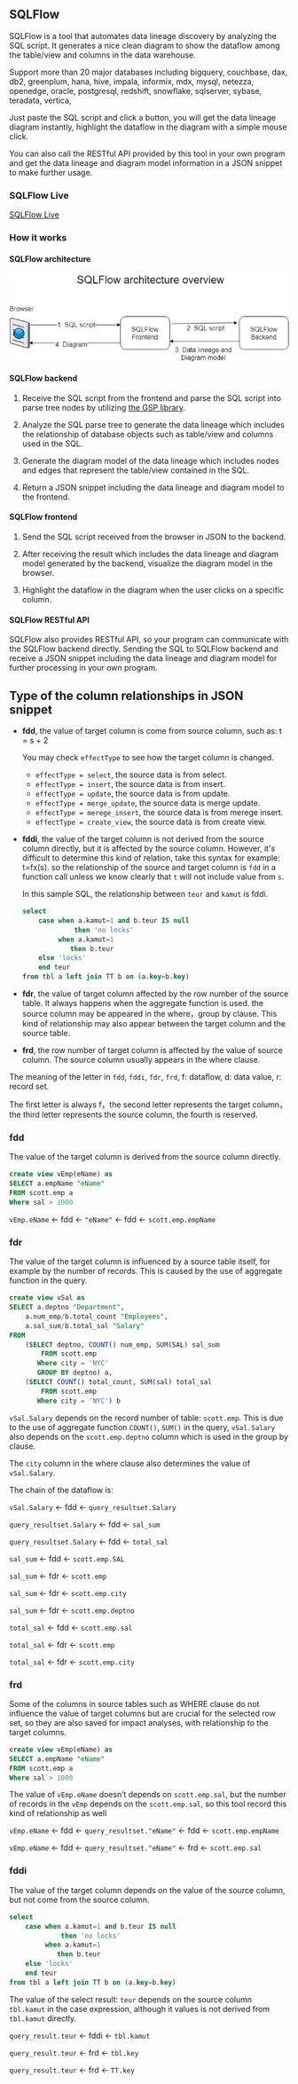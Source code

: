 ## SQLFlow

SQLFlow is a tool that automates data lineage discovery by analyzing the SQL script.
It generates a nice clean diagram to show the dataflow among the table/view and columns
in the data warehouse.

Support more than 20 major databases including bigquery, couchbase, dax, db2, 
greenplum, hana, hive, impala, informix, mdx, mysql, netezza, openedge, oracle, postgresql, 
redshift, snowflake, sqlserver, sybase, teradata, vertica,

Just paste the SQL script and click a button, you will get the data lineage diagram instantly,
highlight the dataflow in the diagram with a simple mouse click.

You can also call the RESTful API provided by this tool in your own program and 
get the data lineage and diagram model information in a JSON snippet to make further usage.

### SQLFlow Live
[SQLFlow Live](https://www.gudusoft.com/sqlflow)

### How it works

#### SQLFlow architecture
![SQLFlow architecture](sqlflow_architecture.png)

#### SQLFlow backend
1. Receive the SQL script from the frontend and parse the SQL script into parse tree nodes
by utilizing [the GSP library](http://www.sqlparser.com).

2. Analyze the SQL parse tree to generate the data lineage which includes the relationship
of database objects such as table/view and columns used in the SQL.

3. Generate the diagram model of the data lineage which includes nodes and edges that represent the table/view contained
in the SQL.

4. Return a JSON snippet including the data lineage and diagram model to the frontend.


#### SQLFlow frontend
1. Send the SQL script received from the browser in JSON to the backend.

2. After receiving the result which includes the data lineage and diagram model 
generated by the backend, visualize the diagram model in the browser.

3. Highlight the dataflow in the diagram when the user clicks on a specific column.

#### SQLFlow RESTful API

SQLFlow also provides RESTful API, so your program can communicate with the SQLFlow backend directly.
Sending the SQL to SQLFlow backend and receive a JSON snippet including the data lineage and diagram model
for further processing in your own program.


## Type of the column relationships in JSON snippet

* **fdd**,  the value of target column is come from source column, such as: t = s + 2
	
	You may check `effectType` to see how the target column is changed.
	
	- `effectType = select`, the source data is from select.
	- `effectType = insert`, the source data is from insert.
	- `effectType = update`, the source data is from update.
	- `effectType = merge_update`, the source data is merge update.
	- `effectType = merege_insert`, the source data is from merege insert.
	- `effectType = create_view`, the source data is from create view.
		
* **fddi**, the value of the target column is not derived from the source column directly, but it is affected by the source column.
		However, it's difficult to determine this kind of relation, take this syntax for example: t=fx(s).
		so the relationship of the source and target column is `fdd` in a function call unless we know clearly that `t` will not 
		include value from `s`.
		
	In this sample SQL, the relationship between `teur` and `kamut` is fddi.

	```sql
	select
		case when a.kamut=1 and b.teur IS null
				 then 'no locks'
			 when a.kamut=1
				then b.teur
		else 'locks'
		end teur
	from tbl a left join TT b on (a.key=b.key)
	```
		
	
		
* **fdr**, the value of target column affected by the row number of the source table. It always happens when the aggregate function is used.
	the source column may be appeared in the where，group by clause. This kind of relationship may also appear between the target column and the source table.
	
	
* **frd**, the row number of target column is affected by the value of source column. The source column usually appears in the where clause.
	
		
The meaning of the letter in `fdd`, `fddi`, `fdr`, `frd`, f: dataflow, d: data value, r: record set.

The first letter is always f，the second letter represents the target column，the third letter represents the source column, the fourth is reserved.


### fdd
The value of the target column is derived from the source column directly.
```sql
create view vEmp(eName) as
SELECT a.empName "eName"
FROM scott.emp a
Where sal > 1000
```

`vEmp.eName` <- fdd <- `"eName"` <- fdd <- `scott.emp.empName`

### fdr
The value of the target column is influenced by a source table itself, for example by the number of records. 
This is caused by the use of aggregate function in the query.
```sql
create view vSal as
SELECT a.deptno "Department", 
    a.num_emp/b.total_count "Employees", 
    a.sal_sum/b.total_sal "Salary"
FROM
    (SELECT deptno, COUNT() num_emp, SUM(SAL) sal_sum
        FROM scott.emp
       Where city = 'NYC'
       GROUP BY deptno) a,
    (SELECT COUNT() total_count, SUM(sal) total_sal
        FROM scott.emp
       Where city = 'NYC') b
```

`vSal.Salary` depends on the record number of table: `scott.emp`. 
This is due to the use of aggregate function `COUNT()`, `SUM()` in the query, 
`vSal.Salary` also depends on the `scott.emp.deptno` column which is used in the 
group by clause.

The `city` column in the where clause also determines the value of `vSal.Salary`.

The chain of the dataflow is:

`vSal.Salary` <- fdd <- `query_resultset.Salary`

`query_resultset.Salary` <- fdd <- `sal_sum`

`query_resultset.Salary` <- fdd <- `total_sal`

`sal_sum` <- fdd <- `scott.emp.SAL`

`sal_sum` <- fdr <- `scott.emp`

`sal_sum` <- fdr <- `scott.emp.city`

`sal_sum` <- fdr <- `scott.emp.deptno`

`total_sal` <- fdd <- `scott.emp.sal`

`total_sal` <- fdr <- `scott.emp`

`total_sal` <- fdr <- `scott.emp.city`


### frd
Some of the columns in source tables such as WHERE clause do not influence the value of target columns 
but are crucial for the selected row set, so they are also saved for impact analyses, 
with relationship to the target columns.
```sql
create view vEmp(eName) as
SELECT a.empName "eName"
FROM scott.emp a
Where sal > 1000
```
The value of `vEmp.eName` doesn’t depends on `scott.emp.sal`, 
but the number of records in the `vEmp` depends on the `scott.emp.sal`, 
so this tool record this kind of relationship as well

`vEmp.eName` <- fdd <- `query_resultset."eName"` <- fdd <- `scott.emp.empName`

`vEmp.eName` <- fdd <- `query_resultset."eName"` <- frd <- `scott.emp.sal`

### fddi
The value of the target column depends on the value of the source column, but not come from the source column.
```sql
select
	case when a.kamut=1 and b.teur IS null
			 then 'no locks'
		 when a.kamut=1
			then b.teur
	else 'locks'
	end teur
from tbl a left join TT b on (a.key=b.key)
```

The value of the select result: `teur` depends on the source column `tbl.kamut` 
in the case expression, although it values is not derived from `tbl.kamut` directly.

`query_result.teur` <- fddi <- `tbl.kamut`

`query_result.teur` <- frd <- `tbl.key`

`query_result.teur` <- frd <- `TT.key`

